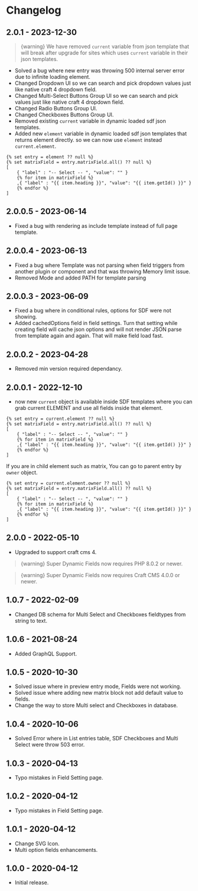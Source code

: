 # Changelog

## 2.0.1 - 2023-12-30
> {warning} We have removed `current` variable from json template that will break after upgrade for sites which uses `current` variable in their json templates.

- Solved a bug where new entry was throwing 500 internal server error due to infinite loading element.
- Changed Dropdown UI so we can search and pick dropdown values just like native craft 4 dropdown field.
- Changed Multi-Select Buttons Group UI so we can search and pick values just like native craft 4 dropdown field.
- Changed Radio Buttons Group UI.
- Changed Checkboxes Buttons Group UI.
- Removed existing `current` variable in dynamic loaded sdf json templates.
- Added new `element` variable in dynamic loaded sdf json templates that returns element directly. so we can now use `element` instead `current.element`.
```
{% set entry = element ?? null %}
{% set matrixField = entry.matrixField.all() ?? null %}
[
    { "label" : "-- Select -- ", "value": "" }
    {% for item in matrixField %}
    ,{ "label" : "{{ item.heading }}", "value": "{{ item.getId() }}" }
    {% endfor %}
]
```

## 2.0.0.5 - 2023-06-14
- Fixed a bug with rendering as include template instead of full page template.

## 2.0.0.4 - 2023-06-13
- Fixed a bug where Template was not parsing when field triggers from another plugin or component and that was throwing Memory limit issue.
- Removed Mode and added PATH for template parsing

## 2.0.0.3 - 2023-06-09
- Fixed a bug where in conditional rules, options for SDF were not showing.
- Added cachedOptions field in field settings. Turn that setting while creating field will cache json options and will not render JSON parse from template again and again. That will make field load fast.

## 2.0.0.2 - 2023-04-28
- Removed min version required dependancy.

## 2.0.0.1 - 2022-12-10
- now new `current` object is available inside SDF templates where you can grab current ELEMENT and use all fields inside that element.
```
{% set entry = current.element ?? null %}
{% set matrixField = entry.matrixField.all() ?? null %}
[
    { "label" : "-- Select -- ", "value": "" }
    {% for item in matrixField %}
    ,{ "label" : "{{ item.heading }}", "value": "{{ item.getId() }}" }
    {% endfor %}
]
```

If you are in child element such as matrix, You can go to parent entry by `owner` object.
```
{% set entry = current.element.owner ?? null %}
{% set matrixField = entry.matrixField.all() ?? null %}
[
    { "label" : "-- Select -- ", "value": "" }
    {% for item in matrixField %}
    ,{ "label" : "{{ item.heading }}", "value": "{{ item.getId() }}" }
    {% endfor %}
]
```

## 2.0.0 - 2022-05-10
- Upgraded to support craft cms 4.

> {warning} Super Dynamic Fields now requires PHP 8.0.2 or newer.

> {warning} Super Dynamic Fields now requires Craft CMS 4.0.0 or newer.

## 1.0.7 - 2022-02-09
- Changed DB schema for Multi Select and Checkboxes fieldtypes from string to text.

## 1.0.6 - 2021-08-24
- Added GraphQL Support.

## 1.0.5 - 2020-10-30
- Solved issue where in preview entry mode, Fields were not working.
- Solved issue where adding new matrix block not add default value to fields.
- Change the way to store Multi select and Checkboxes in database.

## 1.0.4 - 2020-10-06
- Solved Error where in List entries table, SDF Checkboxes and Multi Select were throw 503 error.

## 1.0.3 - 2020-04-13
- Typo mistakes in Field Setting page.

## 1.0.2 - 2020-04-12
- Typo mistakes in Field Setting page.

## 1.0.1 - 2020-04-12
- Change SVG Icon.
- Multi option fields enhancements.

## 1.0.0 - 2020-04-12
- Initial release.
